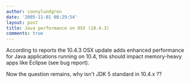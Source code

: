 ```yaml
---
author: connylundgren
date: '2005-11-01 08:29:54'
layout: post
title: Java performance on OSX (10.4.3)
comments: true
---
```


According to reports the 10.4.3 OSX update adds enhanced performance for Java
applications running on 10.4, this should impact memory-heavy apps like
Eclipse (see bug report).

Now the question remains, why isn't JDK 5 standard in 10.4.x ??

